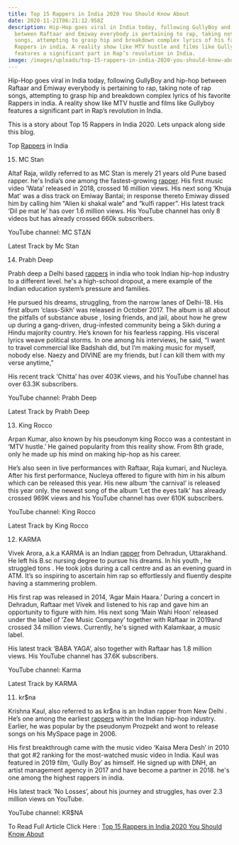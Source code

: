 ```yaml
---
title: Top 15 Rappers in India 2020 You Should Know About
date: 2020-11-21T06:21:12.958Z
description: Hip-Hop goes viral in India today, following GullyBoy and hip-hop
  between Raftaar and Emiway everybody is pertaining to rap, taking note of rap
  songs, attempting to grasp hip and breakdown complex lyrics of his favorite
  Rappers in india. A reality show like MTV hustle and films like Gullyboy
  features a significant part in Rap’s revolution in India.
image: /images/uploads/top-15-rappers-in-india-2020-you-should-know-about-1024x576.png
---
```

Hip-Hop goes viral in India today, following GullyBoy and hip-hop between Raftaar and Emiway everybody is pertaining to rap, taking note of rap songs, attempting to grasp hip and breakdown complex lyrics of his favorite Rappers in india. A reality show like MTV hustle and films like Gullyboy features a significant part in Rap’s revolution in India.

This is a story about Top 15 Rappers in India 2020. Lets unpack along side this blog.

Top [Rappers](https://amazfeed.com/top-rappers-in-india/) in India

15. MC Stan

Altaf Raja, wildly referred to as MC Stan is merely 21 years old Pune based rapper. he's India’s one among the fastest-growing [rapper](https://amazfeed.com/top-rappers-in-india/). His first music video ‘Wata’ released in 2018, crossed 16 million views. His next song ‘Khuja Mat’ was a diss track on Emiway Bantai; in response thereto Emiway dissed him by calling him “Alien ki shakal wale” and “kulfi rapper”. His latest track ‘Dil pe mat le’ has over 1.6 million views. His YouTube channel has only 8 videos but has already crossed 660k subscribers.

YouTube channel: MC STΔN

Latest Track by Mc Stan

14. Prabh Deep

Prabh deep a Delhi based [rappers](https://amazfeed.com/top-rappers-in-india/) in india who took Indian hip-hop industry to a different level. he's a high-school dropout, a mere example of the Indian education system’s pressure and families.

He pursued his dreams, struggling, from the narrow lanes of Delhi-18. His first album ‘class-Sikh’ was released in October 2017. The album is all about the pitfalls of substance abuse , losing friends, and jail, about how he grew up during a gang-driven, drug-infested community being a Sikh during a Hindu majority country. He’s known for his fearless rapping. His visceral lyrics weave political storms. In one among his interviews, he said, “I want to travel commercial like Badshah did, but I’m making music for myself, nobody else. Naezy and DIVINE are my friends, but I can kill them with my verse anytime,”

His recent track ‘Chitta’ has over 403K views, and his YouTube channel has over 63.3K subscribers.

YouTube channel: Prabh Deep

Latest Track by Prabh Deep

13. King Rocco

Arpan Kumar, also known by his pseudonym king Rocco was a contestant in ‘MTV hustle.’ He gained popularity from this reality show. From 8th grade, only he made up his mind on making hip-hop as his career. 

He’s also seen in live performances with Raftaar, Raja kumari, and Nucleya. After his first performance, Nucleya offered to figure with him in his album which can be released this year. His new album ‘the carnival’ is released this year only. the newest song of the album ‘Let the eyes talk’ has already crossed 969K views and his YouTube channel has over 610K subscribers.

YouTube channel: King Rocco

Latest Track by King Rocco


12. KARMA

Vivek Arora, a.k.a KARMA is an Indian [rapper](https://amazfeed.com/top-rappers-in-india/) from Dehradun, Uttarakhand. He left his B.sc nursing degree to pursue his dreams. In his youth , he struggled tons . He took jobs during a call centre and as an evening guard in ATM. It’s so inspiring to ascertain him rap so effortlessly and fluently despite having a stammering problem.

His first rap was released in 2014, ‘Agar Main Haara.’ During a concert in Dehradun, Raftaar met Vivek and listened to his rap and gave him an opportunity to figure with him. His next song ‘Main Wahi Hoon’ released under the label of ‘Zee Music Company’ together with Raftaar in 2019and crossed 34 million views. Currently, he's signed with Kalamkaar, a music label.

His latest track ‘BABA YAGA’, also together with Raftaar has 1.8 million views. His YouTube channel has 37.6K subscribers.

YouTube channel: Karma

Latest Track by KARMA

11. kr$na

Krishna Kaul, also referred to as kr$na is an Indian rapper from New Delhi . He’s one among the earliest [rappers](https://amazfeed.com/top-rappers-in-india/) within the Indian hip-hop industry. Earlier, he was popular by the pseudonym Prozpekt and wont to release songs on his MySpace page in 2006.

His first breakthrough came with the music video ‘Kaisa Mera Desh’ in 2010 that got #2 ranking for the most-watched music video in India. Kaul was featured in 2019 film, ‘Gully Boy’ as himself. He signed up with DNH, an artist management agency in 2017 and have become a partner in 2018. he's one among the highest rappers in india.

His latest track ‘No Losses’, about his journey and struggles, has over 2.3 million views on YouTube.

YouTube channel: KR$NA





To Read Full Article Click Here : [Top 15 Rappers in India 2020 You Should Know About](https://amazfeed.com/top-rappers-in-india/)